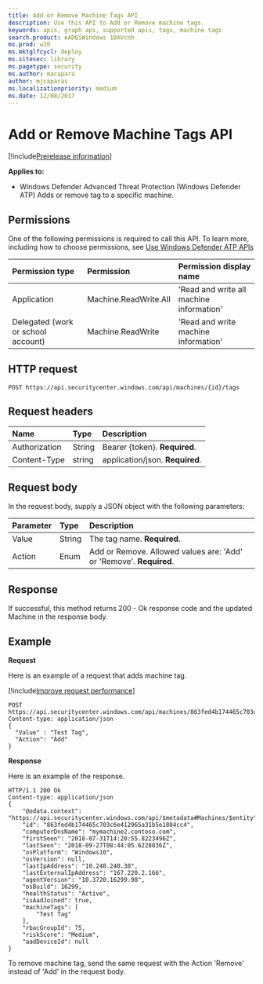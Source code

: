 ```yaml
---
title: Add or Remove Machine Tags API
description: Use this API to Add or Remove machine tags.
keywords: apis, graph api, supported apis, tags, machine tags
search.product: eADQiWindows 10XVcnh
ms.prod: w10
ms.mktglfcycl: deploy
ms.sitesec: library
ms.pagetype: security
ms.author: macapara
author: mjcaparas
ms.localizationpriority: medium
ms.date: 12/08/2017
---
```


# Add or Remove Machine Tags API

[!include[Prerelease information](prerelease.md)]

**Applies to:**
- Windows Defender Advanced Threat Protection (Windows Defender ATP)
Adds or remove tag to a specific machine.

## Permissions
One of the following permissions is required to call this API. To learn more, including how to choose permissions, see [Use Windows Defender ATP APIs](exposed-apis-intro.md)

Permission type |	Permission	|	Permission display name
:---|:---|:---
Application |	Machine.ReadWrite.All |	'Read and write all machine information'
Delegated (work or school account) | Machine.ReadWrite | 'Read and write machine information'


## HTTP request
```
POST https://api.securitycenter.windows.com/api/machines/{id}/tags
```

## Request headers

Name | Type | Description
:---|:---|:---
Authorization | String | Bearer {token}. **Required**.
Content-Type | string | application/json. **Required**.

## Request body
In the request body, supply a JSON object with the following parameters:

Parameter |	Type	| Description
:---|:---|:---
Value |	String |	The tag name. **Required**.
Action	| Enum |	Add or Remove. Allowed values are: 'Add' or 'Remove'. **Required**.


## Response
If successful, this method returns 200 - Ok response code and the updated Machine in the response body.


## Example

**Request**

Here is an example of a request that adds machine tag.

[!include[Improve request performance](improverequestperformance-new.md)]

```
POST https://api.securitycenter.windows.com/api/machines/863fed4b174465c703c6e412965a31b5e1884cc4/tags
Content-type: application/json
{
  "Value" : "Test Tag",
  "Action": "Add"
}

```
**Response**

Here is an example of the response.

```
HTTP/1.1 200 Ok
Content-type: application/json
{
    "@odata.context": "https://api.securitycenter.windows.com/api/$metadata#Machines/$entity",
    "id": "863fed4b174465c703c6e412965a31b5e1884cc4",
    "computerDnsName": "mymachine2.contoso.com",
    "firstSeen": "2018-07-31T14:20:55.8223496Z",
    "lastSeen": "2018-09-27T08:44:05.6228836Z",
    "osPlatform": "Windows10",
    "osVersion": null,
    "lastIpAddress": "10.248.240.38",
    "lastExternalIpAddress": "167.220.2.166",
    "agentVersion": "10.3720.16299.98",
    "osBuild": 16299,
    "healthStatus": "Active",
    "isAadJoined": true,
    "machineTags": [
        "Test Tag"
    ],
    "rbacGroupId": 75,
    "riskScore": "Medium",
    "aadDeviceId": null
}

```

To remove machine tag, send the same request with the Action 'Remove' instead of 'Add' in the request body.